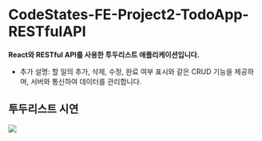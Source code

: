 # CodeStates-FE-Project2-TodoApp-RESTfulAPI
**React와 RESTful API를 사용한 투두리스트 애플리케이션입니다.**
- 추가 설명: 할 일의 추가, 삭제, 수정, 완료 여부 표시와 같은 CRUD 기능을 제공하며, 서버와 통신하여 데이터를 관리합니다.


## 투두리스트 시연

<img src="https://user-images.githubusercontent.com/107869548/196466484-a6a2339f-fe65-4cc8-bc0f-0b7b5f0330ec.gif">
